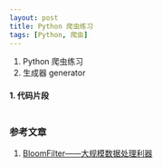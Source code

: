 ```yaml
---
layout: post
title: Python 爬虫练习
tags: [Python, 爬虫]
---
```

1. Python 爬虫练习
2. 生成器 generator

#### 1. 代码片段
``` Python

```



### 参考文章
1. [BloomFilter——大规模数据处理利器](http://www.cnblogs.com/heaad/archive/2011/01/02/1924195.html)

